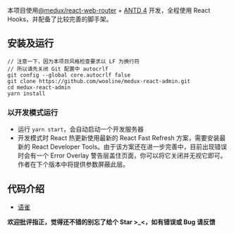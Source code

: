 本项目使用[@medux/react-web-router](https://github.com/wooline/medux/tree/master/packages/react-web-router) + [ANTD 4](https://ant.design/index-cn) 开发，全程使用 React Hooks，并配备了比较完善的脚手架。

## 安装及运行

```
// 注意一下，因为本项目风格检查要求以 LF 为换行符
// 所以请先关闭 Git 配置中 autocrlf
git config --global core.autocrlf false
git clone https://github.com/wooline/medux-react-admin.git
cd medux-react-admin
yarn install
```

### 以开发模式运行

- 运行 `yarn start`，会自动启动一个开发服务器
- 开发模式时 React 热更新使用最新的 React Fast Refresh 方案，需要安装最新的 React Developer Tools。由于该方案还在进一步完善中，目前出现错误时会有一个 Error Overlay 警告层盖住页面，你可以将它关闭并无视它即可。作者在下个版本中将提供参数屏蔽此层。

## 代码介绍

- [语雀](https://www.yuque.com/medux/docs/medux-react-admin-2)

**欢迎批评指正，觉得还不错的别忘了给个 Star >\_<，如有错误或 Bug 请反馈**
